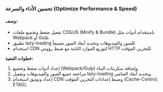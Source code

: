 ### تحسين الأداء والسرعة (Optimize Performance & Speed)

#### وصف:
- تفعيل ضغط وتجميع ملفات CSS/JS (Minify & Bundle) باستخدام أدوات مثل Webpack أو Gulp.
- تطبيق lazy-loading للصور والفيديوهات وتحديد أبعاد الصور مسبقاً.
- استخدام CDN لتوزيع الموارد الثابتة مع ضبط رؤوس HTTP للتخزين المؤقت.

**خطوات التنفيذ:**
1. إعداد أدوات ضغط وتجميع (Webpack/Gulp) وإضافة سكربتات البناء.
2. مراجعة جميع الصور والفيديوهات وتفعيل lazy-loading وتحديد أبعاد العناصر.
3. إعداد وتوثيق استخدام CDN وضبط إعدادات التخزين المؤقت (Cache-Control, ETAG).